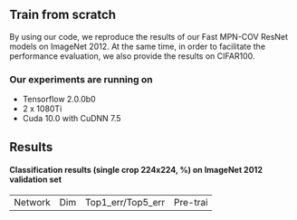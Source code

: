 ## Train from scratch
By using our code, we reproduce the results of our Fast MPN-COV ResNet models on ImageNet 2012. At the same time, in order to facilitate the performance evaluation, we also provide the results on CIFAR100.

### Our experiments are running on
 * Tensorflow 2.0.0b0<br>
 * 2 x 1080Ti<br>
 * Cuda 10.0 with CuDNN 7.5<br>
 
## Results
#### Classification results (single crop 224x224, %) on **ImageNet 2012** validation set
<table>
<tr>                                      
    <td rowspan="3" align='center'>Network</strong></td>
    <td rowspan="3" align='center'>Dim</td>
    <td colspan="3" align='center'>Top1_err/Top5_err</td>
    <td colspan="2" rowspan="2" align='center'>Pre-trai